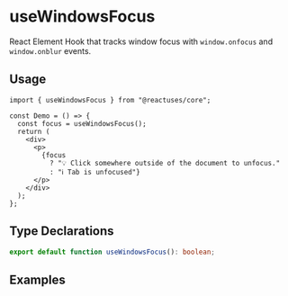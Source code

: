 # useWindowsFocus

React Element Hook that tracks window focus with `window.onfocus` and `window.onblur` events.

## Usage

```tsx
import { useWindowsFocus } from "@reactuses/core";

const Demo = () => {
  const focus = useWindowsFocus();
  return (
    <div>
      <p>
        {focus
          ? "💡 Click somewhere outside of the document to unfocus."
          : "ℹ Tab is unfocused"}
      </p>
    </div>
  );
};
```

## Type Declarations

```ts
export default function useWindowsFocus(): boolean;
```

## Examples
